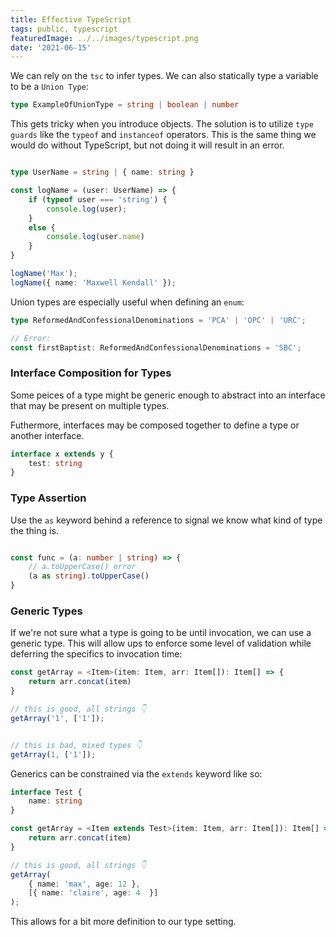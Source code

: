```yaml
---
title: Effective TypeScript
tags: public, typescript
featuredImage: ../../images/typescript.png
date: '2021-06-15'
---
```


We can rely on the `tsc` to infer types. We can also statically type a variable to be a `Union Type`:

```typescript
type ExampleOfUnionType = string | boolean | number
```

This gets tricky when you introduce objects. The solution is to utilize `type guards` like the `typeof` and `instanceof` operators. This is the same thing we would do without TypeScript, but not doing it will result in an error.

```typescript

type UserName = string | { name: string }

const logName = (user: UserName) => {
    if (typeof user === 'string') {
        console.log(user);
    }
    else {
        console.log(user.name)
    }
}

logName('Max');
logName({ name: 'Maxwell Kendall' });


```

Union types are especially useful when defining an `enum`:

```typescript
type ReformedAndConfessionalDenominations = 'PCA' | 'OPC' | 'URC';

// Error:
const firstBaptist: ReformedAndConfessionalDenominations = 'SBC';

```

### Interface Composition for Types

Some peices of a type might be generic enough to abstract into an interface that may be present on multiple types. 

Futhermore, interfaces may be composed together to define a type or another interface.

```typescript
interface x extends y {
    test: string
}
```

### Type Assertion
Use the `as` keyword behind a reference to signal we know what kind of type the thing is.

```typescript

const func = (a: number | string) => {
    // a.toUpperCase() error
    (a as string).toUpperCase()
}

```

### Generic Types

If we're not sure what a type is going to be until invocation, we can use a generic type. This will allow ups to enforce some level of validation while deferring the specifics to invocation time:

```typescript
const getArray = <Item>(item: Item, arr: Item[]): Item[] => {
    return arr.concat(item)
}

// this is good, all strings 👇
getArray('1', ['1']);


// this is bad, mixed types 👇
getArray(1, ['1']);
```

Generics can be constrained via the `extends` keyword like so:

```typescript
interface Test {
    name: string
}

const getArray = <Item extends Test>(item: Item, arr: Item[]): Item[] => {
    return arr.concat(item)
}

// this is good, all strings 👇
getArray(
    { name: 'max', age: 12 },
    [{ name: 'claire', age: 4  }]
);
```

This allows for a bit more definition to our type setting.